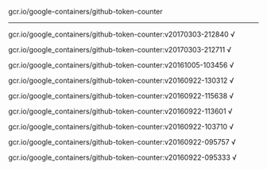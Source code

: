 gcr.io/google-containers/github-token-counter 

----
gcr.io/google_containers/github-token-counter:v20170303-212840 √

gcr.io/google_containers/github-token-counter:v20170303-212711 √

gcr.io/google_containers/github-token-counter:v20161005-103456 √

gcr.io/google_containers/github-token-counter:v20160922-130312 √

gcr.io/google_containers/github-token-counter:v20160922-115638 √

gcr.io/google_containers/github-token-counter:v20160922-113601 √

gcr.io/google_containers/github-token-counter:v20160922-103710 √

gcr.io/google_containers/github-token-counter:v20160922-095757 √

gcr.io/google_containers/github-token-counter:v20160922-095333 √

